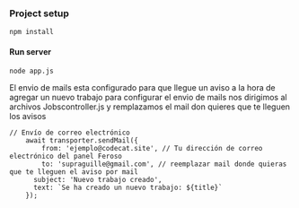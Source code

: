 

### Project setup
```
npm install
```

#### Run server
```
node app.js
```


El envio de mails esta configurado para que llegue un aviso a la hora de agregar un nuevo trabajo
para configurar el envio de mails nos dirigimos al archivos Jobscontroller.js y remplazamos el mail don quieres que te lleguen los avisos

```
// Envío de correo electrónico
    await transporter.sendMail({
        from: 'ejemplo@codecat.site', // Tu dirección de correo electrónico del panel Feroso
        to: 'supraguille@gmail.com', // reemplazar mail donde quieras que te lleguen el aviso por mail
      subject: 'Nuevo trabajo creado',
      text: `Se ha creado un nuevo trabajo: ${title}`
    });
```
